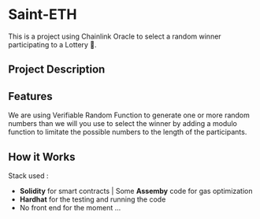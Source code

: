 
# Saint-ETH

This is a project using Chainlink Oracle to select a random winner participating to a Lottery 🌈. 

## Project Description 



## Features 

We are using Verifiable Random Function to generate one or more random numbers than we will you use to select the winner by adding a modulo function to limitate the possible numbers to the length of the participants. 


## How it Works

Stack used :

- **Solidity** for smart contracts | Some **Assemby** code for gas optimization 
- **Hardhat** for the testing and running the code 
- No front end for the moment ... 










